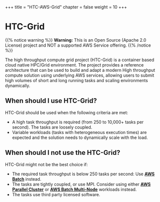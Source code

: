 +++
title = "HTC-AWS-Grid"
chapter = false
weight = 10
+++

# HTC-Grid

{{% notice warning %}}
**Warning:** This is an Open Source (Apache 2.0 License) project and NOT a supported AWS Service offering.
{{% /notice %}}

The high throughput compute grid project (HTC-Grid) is a container based cloud native HPC/Grid environment. The project provides a reference architecture that can be used to build and adapt a modern High throughput compute solution using underlying AWS services, allowing users to submit high volumes of short and long running tasks and scaling environments dynamically.

## When should I use HTC-Grid?
HTC-Grid should be used when the following criteria are met:

* A high task throughput is required (from 250 to 10,000+ tasks per second). The tasks are loosely coupled.
* Variable workloads (tasks with heterogeneous execution times) are expected and the solution needs to dynamically scale with the load.


## When should I not use the HTC-Grid?
HTC-Grid might not be the best choice if:

* The required task throughput is below 250 tasks per second: Use **[AWS Batch](https://aws.amazon.com/batch/)** instead.
* The tasks are tightly coupled, or use MPI. Consider using either **[AWS Parallel Cluster](https://aws.amazon.com/hpc/parallelcluster/)** or **[AWS Batch Multi-Node](https://docs.aws.amazon.com/batch/latest/userguide/multi-node-parallel-jobs.html)** workloads instead.
* The tasks use third party licensed software.
